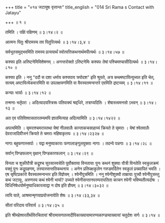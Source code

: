 +++
title = "०१४ जटायुषः वृत्तान्तः"
title_english = "014 Sri Rama s Contact with Jatayu"

+++
 ॥  १  ॥   

  

तमिति । पक्षिं पक्षिणम्  ॥  ३।१४।२  ॥   

  

आत्मनः पितुः श्रीरामस्य तव पितुरित्यर्थः  ॥  ३।१४।३,४  ॥   

  

सर्वभूतसमुद्भवमिति रामस्य प्रत्ययार्थं स्वोत्पत्तिकथनार्थमपीत्यर्थः  ॥  ३।१४।५७  ॥   

  

कश्यप इति अरिष्टनेमिविशेषणम् । अनन्तरोक्तो ऽरिष्टनेमिः कश्यपः तेषां पश्चिमश्चासीदित्यर्थः  ॥  ३।१४।८१०  ॥   

  

कश्यप इति । ननु "ददौ स दशा धर्माय कश्यपाय त्रयोदश" इति श्रूयते, अत्र कथमष्टावित्युच्यत इति चेत्, सत्यम् अष्टावित्येकवारमिति वा उपलक्षयणमिति वा वैवस्वतमन्वन्तरे एवमिति द्रष्टव्यम्  ॥  ३।१४।११  ॥   

  

कन्याः भार्याः  ॥  ३।१४।१२  ॥   

  

तन्मनाः भर्तृपरा । अदित्यादयस्त्रिस्रः पतिवाक्यं श्रद्दधिरे, तत्राप्यदितिः । शेषास्त्वमनसो ऽभवन्  ॥  ३।१४।१३  ॥   

  

अत एव पतिविश्वासतारतम्यमपि ज्ञातमित्याह अदित्यामिति  ॥  ३।१४।१४२२  ॥   

  

अपत्यमिति । सृमराश्चमरास्तथा येषां नीलवालैः कान्ताकचसाहाय्यं क्रियते ते सृमराः । येषां श्वेतवालैः देवराजादिवीजनं क्रियते ते चमराः महिषाकृतयः  ॥  ३।१४।२३२७  ॥   

  

नागाः बहुफणास्सर्पाः । यद्वा मनुष्याकाराः फणालाङ्गूलयुक्ताः नागाः । तदन्ये पन्नगाः  ॥  ३।१४।२८  ॥   

  

सर्वान् पिण्डफलान् वृक्षान् पिण्डकारफलान्  ॥  ३।१४।२९  ॥   

  

विनता च शुकीपौत्री कद्रूश्च सुरसास्वसेति पूर्वोक्ताया विनतायाः पुनः कथनं शुक्याः पौत्री विनतेति स्वकुलक्रमं वक्तुं पुनः कद्रूग्रहणम्, तस्यास्सन्ततिकथनाय । अनेन प्रतिपक्षकुलेन गरुडमर्दितेन स्वकुलं प्रख्यापितं भवति । एष सृष्टिप्रकारो वैवस्वतमन्वन्तर इति विज्ञेयम् । श्येनीपुत्रमिति । ननु श्येनीशुक्यौ ताम्रायाः पुत्र्यौ श्येनीपुत्रस्तु कथं जटायुः, अरुणस्य कथं श्येनी भार्या? उच्यते श्येनीसन्तानपरम्परापतिता काचन श्येनी भविष्यतीत्यदोषः । विधिनिषेधयोर्मनुष्याधिकारत्वाद्वा न दोष इति ज्ञैयम्  ॥  ३।१४।३०३२  ॥   

  

त्वयि याते, आश्रमान्मृगयाप्रयोजनायेति शेषः  ॥  ३।१४।३३,३४  ॥   

  

सीतां परिदाय परिवार्य  ॥  ३।१४।३५  ॥   

  

इति श्रीमहेश्वरतीर्थविरचितायां श्रीरामायणतत्त्वदीपिकाख्यायामारण्यकाण्डव्याख्यायां चतुर्दशः सर्गः  ॥  ३।१४  ॥   

  


